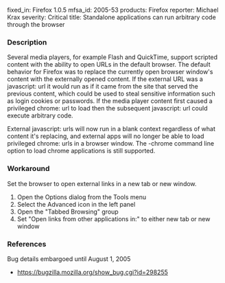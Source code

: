 fixed_in: Firefox 1.0.5
mfsa_id: 2005-53
products: Firefox
reporter: Michael Krax
severity: Critical
title: Standalone applications can run arbitrary code through the browser

<h3>Description</h3>

<p>Several media players, for example Flash and QuickTime, support scripted content
with the ability to open URLs in the default browser. The default behavior for
Firefox was to replace the currently open browser window's
content with the externally opened content. If the external URL was a javascript:
url it would run as if it came from the site that served the previous content, which
could be used to steal sensitive information such as login cookies or passwords.
If the media player content first caused a privileged chrome: url to load then
the subsequent javascript: url could execute arbitrary code.</p>

<p>External javascript: urls will now run in a blank context regardless of what
content it's replacing, and external apps will no longer be able to load
privileged chrome: urls in a browser window. The -chrome command line option
to load chrome applications is still supported.</p>

<h3>Workaround</h3>

<p>Set the browser to open external links in a new tab or new window.</p>

<ol>
<li>Open the Options dialog from the Tools menu</li>
<li>Select the Advanced icon in the left panel</li>
<li>Open the "Tabbed Browsing" group</li>
<li>Set "Open links from other applications in:" to either new tab or new window</li>
</ol>

<h3>References</h3>

<p>Bug details embargoed until August 1, 2005</p>

<ul>
<li><a href="https://bugzilla.mozilla.org/show_bug.cgi?id=298255">
https://bugzilla.mozilla.org/show_bug.cgi?id=298255</a></li>
</ul>



